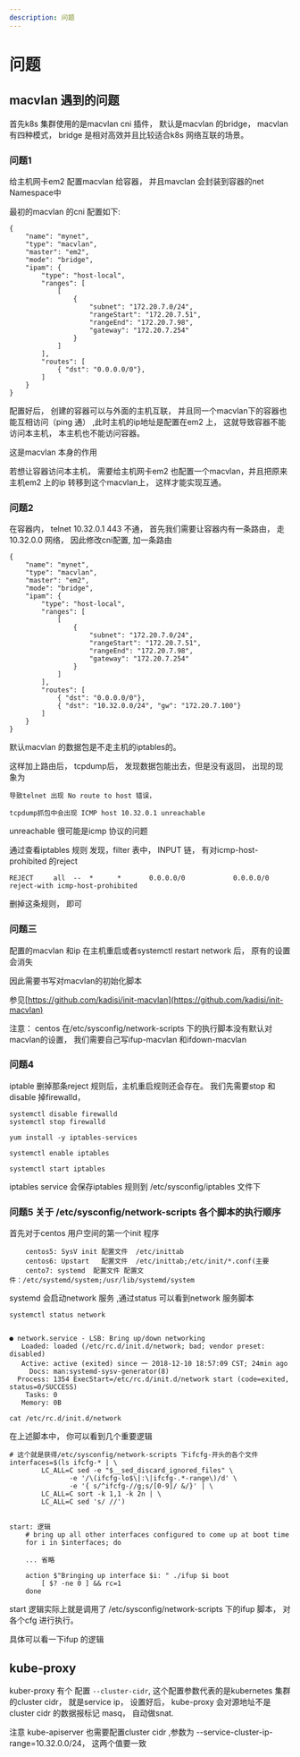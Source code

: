 ```yaml
---
description: 问题
---
```


# 问题

## macvlan 遇到的问题

首先k8s 集群使用的是macvlan cni 插件， 默认是macvlan 的bridge， macvlan 有四种模式， bridge 是相对高效并且比较适合k8s 网络互联的场景。

### 问题1

给主机网卡em2 配置macvlan 给容器， 并且mavclan 会封装到容器的net Namespace中

最初的macvlan 的cni 配置如下:

```text
{
    "name": "mynet",
    "type": "macvlan",
    "master": "em2",
    "mode": "bridge",
    "ipam": {
        "type": "host-local",
        "ranges": [
            [
                {
                    "subnet": "172.20.7.0/24",
                    "rangeStart": "172.20.7.51",
                    "rangeEnd": "172.20.7.98",
                    "gateway": "172.20.7.254"
                }
            ]
        ],
        "routes": [
            { "dst": "0.0.0.0/0"},
        ]
    }
}
```

配置好后， 创建的容器可以与外面的主机互联， 并且同一个macvlan下的容器也能互相访问（ping 通） ,此时主机的ip地址是配置在em2 上， 这就导致容器不能访问本主机， 本主机也不能访问容器。

这是macvlan 本身的作用

若想让容器访问本主机， 需要给主机网卡em2 也配置一个macvlan，并且把原来主机em2 上的ip 转移到这个macvlan上， 这样才能实现互通。

### 问题2

在容器内， telnet 10.32.0.1 443 不通， 首先我们需要让容器内有一条路由， 走10.32.0.0 网络， 因此修改cni配置, 加一条路由

```text
{
    "name": "mynet",
    "type": "macvlan",
    "master": "em2",
    "mode": "bridge",
    "ipam": {
        "type": "host-local",
        "ranges": [
            [
                {
                    "subnet": "172.20.7.0/24",
                    "rangeStart": "172.20.7.51",
                    "rangeEnd": "172.20.7.98",
                    "gateway": "172.20.7.254"
                }
            ]
        ],
        "routes": [
            { "dst": "0.0.0.0/0"},
            { "dst": "10.32.0.0/24", "gw": "172.20.7.100"}
        ]
    }
}
```

默认macvlan 的数据包是不走主机的iptables的。

这样加上路由后， tcpdump后， 发现数据包能出去，但是没有返回， 出现的现象为

```text
导致telnet 出现 No route to host 错误， 

tcpdump抓包中会出现 ICMP host 10.32.0.1 unreachable
```

unreachable 很可能是icmp 协议的问题

通过查看iptables 规则 发现，filter 表中， INPUT 链， 有对icmp-host-prohibited 的reject

```text
REJECT     all  --  *      *       0.0.0.0/0            0.0.0.0/0            reject-with icmp-host-prohibited
```

删掉这条规则， 即可

### 问题三

配置的macvlan 和ip 在主机重启或者systemctl restart network 后， 原有的设置会消失

因此需要书写对macvlan的初始化脚本

参见[https://github.com/kadisi/init-macvlan](https://github.com/kadisi/init-macvlan)

注意： centos 在/etc/sysconfig/network-scripts 下的执行脚本没有默认对macvlan的设置， 我们需要自己写ifup-macvlan 和ifdown-macvlan

### 问题4

iptable 删掉那条reject 规则后，主机重启规则还会存在。 我们先需要stop 和disable 掉firewalld，

```text
systemctl disable firewalld
systemctl stop firewalld

yum install -y iptables-services

systemctl enable iptables

systemctl start iptables
```

iptables service 会保存iptables 规则到 /etc/sysconfig/iptables 文件下

### 问题5 关于  /etc/sysconfig/network-scripts 各个脚本的执行顺序

首先对于centos 用户空间的第一个init 程序

```text
    centos5: SysV init 配置文件  /etc/inittab
    centos6: Upstart   配置文件  /etc/inittab;/etc/init/*.conf(主要
    cento7: systemd  配置文件 配置文件：/etc/systemd/system;/usr/lib/systemd/system
```

systemd 会启动network 服务 ,通过status 可以看到network 服务脚本

```text
systemctl status network


● network.service - LSB: Bring up/down networking
   Loaded: loaded (/etc/rc.d/init.d/network; bad; vendor preset: disabled)
   Active: active (exited) since 一 2018-12-10 18:57:09 CST; 24min ago
     Docs: man:systemd-sysv-generator(8)
  Process: 1354 ExecStart=/etc/rc.d/init.d/network start (code=exited, status=0/SUCCESS)
    Tasks: 0
   Memory: 0B
```

```text
cat /etc/rc.d/init.d/network
```

在上述脚本中， 你可以看到几个重要逻辑

```text
# 这个就是获得/etc/sysconfig/network-scripts 下ifcfg-开头的各个文件
interfaces=$(ls ifcfg-* | \
        LC_ALL=C sed -e "$__sed_discard_ignored_files" \
               -e '/\(ifcfg-lo$\|:\|ifcfg-.*-range\)/d' \
               -e '{ s/^ifcfg-//g;s/[0-9]/ &/}' | \
        LC_ALL=C sort -k 1,1 -k 2n | \
        LC_ALL=C sed 's/ //')


start: 逻辑
    # bring up all other interfaces configured to come up at boot time
    for i in $interfaces; do

    ... 省略

    action $"Bringing up interface $i: " ./ifup $i boot
        [ $? -ne 0 ] && rc=1
    done
```

start 逻辑实际上就是调用了 /etc/sysconfig/network-scripts 下的ifup 脚本， 对各个cfg 进行执行。

具体可以看一下ifup 的逻辑

## kube-proxy

kuber-proxy 有个 配置 `--cluster-cidr`, 这个配置参数代表的是kubernetes 集群的cluster cidr， 就是service ip， 设置好后， kube-proxy 会对源地址不是 cluster cidr 的数据报标记 masq， 自动做snat.

注意 kube-apiserver 也需要配置cluster cidr ,参数为 --service-cluster-ip-range=10.32.0.0/24， 这两个值要一致

